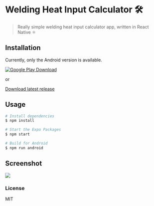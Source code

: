 # Welding Heat Input Calculator 🛠️

> Really simple welding heat input calculator app, written in React Native ⚛️

## Installation

Currently, only the Android version is available.

[![Google Play Download][google-play-badge]][google-play-download]

or

[Download latest release](https://github.com/xxczaki/welding-heat-input-calculator/releases/latest)

## Usage

```bash
# Install dependencies
$ npm install

# Start the Expo Packages
$ npm start

# Build for Android
$ npm run android
```

## Screenshot

![](https://imgur.com/Xn5KeoT.png)

### License

MIT

[google-play-badge]: https://play.google.com/intl/en_us/badges/images/badge_new.png
[google-play-download]: https://play.google.com/store/apps/details?id=com.kepinski.weldingheatinputcalculator
